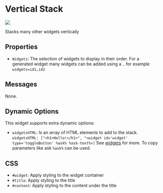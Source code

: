 # Vertical Stack
![](https://raw.githubusercontent.com/haydendonald/NodeRed-Dashbored/main/img/widgets/vertStack.png)

Stacks many other widgets vertically

## Properties
* `Widgets`: The selection of widgets to display in their order. For a generated widget many widgets can be added using a `,` for example `widgets=id1,id2`

## Messages
None.

## Dynamic Options
This widget supports extra dynamic options:
* `widgetsHTML`: Is an array of HTML elements to add to the stack.
`widgetsHTML: ["<h1>Hello!</h1>", "<widget id='widget' type='toggleButton' %ask% %ask-text%>]` See [widgets](../widget.md#input) for more. To copy parameters like ask `%ask%` can be used.

## CSS
* `#widget`: Apply styling to the widget container
* `#title`: Apply styling to the title
* `#content`: Apply styling to the content under the title